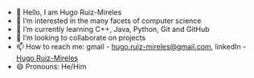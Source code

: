 - 👋 Hello, I am Hugo Ruiz-Mireles
- 👀 I’m interested in the many facets of computer science
- 🌱 I’m currently learning C++, Java, Python, Git and GitHub
- 💞️ I’m looking to collaborate on projects
- 📫 How to reach me: gmail - hugo.ruiz-mireles@gmail.com, linkedIn - [Hugo Ruiz-Mireles](www.linkedin.com/in/hugo-ruiz-mireles/)
- 😄 Pronouns: He/Him

<!---
Hugo-RM/Hugo-RM is a ✨ special ✨ repository because its `README.md` (this file) appears on your GitHub profile.
You can click the Preview link to take a look at your changes.
--->
